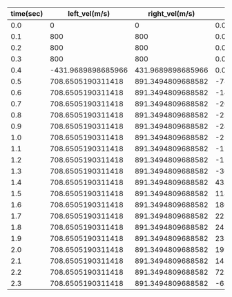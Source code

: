 time(sec)|left_vel(m/s)|right_vel(m/s)|x-pos(cm)|y-pos(cm)|omega(rad/sec)
-|-|-|-|-|-
0.0|0|0|0.0|0.0|0.0
0.1|800|800|0.0|80.0|0.0
0.2|800|800|0.0|160.0|0.0
0.3|800|800|0.0|240.0|0.0
0.4|-431.9689898685966|431.9689898685966|0.0|240.0|15.707963267948967
0.5|708.6505190311418|891.3494809688582|-78.89909920639406|226.77380839320747|3.3217993079584796
0.6|708.6505190311418|891.3494809688582|-149.17195552719537|188.54128736050527|3.3217993079584796
0.7|708.6505190311418|891.3494809688582|-203.1354555557243|129.48249745865442|3.3217993079584796
0.8|708.6505190311418|891.3494809688582|-234.88963005424515|56.05448916537789|3.3217993079584796
0.9|708.6505190311418|891.3494809688582|-240.96271287319536|-23.714663174822974|3.3217993079584796
1.0|708.6505190311418|891.3494809688582|-220.690718137102|-101.10359151357054|3.3217993079584796
1.1|708.6505190311418|891.3494809688582|-176.29003554024473|-167.6511638579704|3.3217993079584796
1.2|708.6505190311418|891.3494809688582|-112.61510672034962|-216.08156174794536|3.3217993079584796
1.3|708.6505190311418|891.3494809688582|-36.62767658005973|-241.09976433475333|3.3217993079584796
1.4|708.6505190311418|891.3494809688582|43.36435231601578|-239.9704667258731|3.3217993079584796
1.5|708.6505190311418|891.3494809688582|118.6152442483368|-212.81713795406054|3.3217993079584796
1.6|708.6505190311418|891.3494809688582|180.89762428239857|-162.60852178818016|3.3217993079584796
1.7|708.6505190311418|891.3494809688582|223.40199848137974|-94.8340562871304|3.3217993079584796
1.8|708.6505190311418|891.3494809688582|241.48125351663003|-16.90369931778001|3.3217993079584796
1.9|708.6505190311418|891.3494809688582|233.1587376051339|62.66222133235068|3.3217993079584796
2.0|708.6505190311418|891.3494809688582|199.34437296899387|135.16455746198284|3.3217993079584796
2.1|708.6505190311418|891.3494809688582|143.73517168195116|192.676440862|3.3217993079584796
2.2|708.6505190311418|891.3494809688582|72.41103176313257|228.9099483494182|3.3217993079584796
2.3|708.6505190311418|891.3494809688582|-6.829993821910833|239.90357669635162|3.3217993079584796
